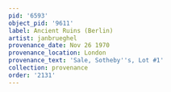 ```yaml
---
pid: '6593'
object_pid: '9611'
label: Ancient Ruins (Berlin)
artist: janbrueghel
provenance_date: Nov 26 1970
provenance_location: London
provenance_text: 'Sale, Sotheby''s, Lot #1'
collection: provenance
order: '2131'
---
```

